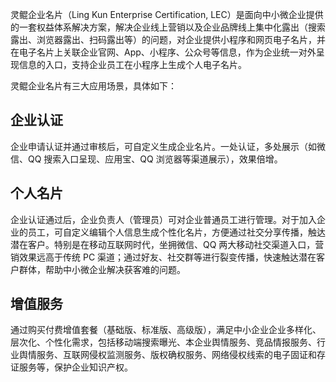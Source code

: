 灵鲲企业名片（Ling Kun Enterprise Certification, LEC）是面向中小微企业提供的一套权益体系解决方案，解决企业线上营销以及企业品牌线上集中化露出（搜索露出、浏览器露出、扫码露出等）的问题，对企业提供小程序和网页电子名片，并在电子名片上关联企业官网、App、小程序、公众号等信息，作为企业统一对外呈现信息的入口，支持企业员工在小程序上生成个人电子名片。


灵鲲企业名片有三大应用场景，具体如下：
## 企业认证
企业申请认证并通过审核后，可自定义生成企业名片。一处认证，多处展示（如微信、QQ 搜索入口呈现、应用宝、QQ 浏览器等渠道展示），效果倍增。
## 个人名片
企业认证通过后，企业负责人（管理员）可对企业普通员工进行管理。对于加入企业的员工，可自定义编辑个人信息生成个性化名片，方便通过社交分享传播，触达潜在客户。特别是在移动互联网时代，坐拥微信、QQ 两大移动社交渠道入口，营销效果远高于传统 PC 渠道；通过好友、社交群等进行裂变传播，快速触达潜在客户群体，帮助中小微企业解决获客难的问题。
## 增值服务
通过购买付费增值套餐（基础版、标准版、高级版），满足中小企业企业多样化、层次化、个性化需求，包括移动端搜索曝光、本企业舆情服务、竞品情报服务、行业舆情服务、互联网侵权监测服务、版权确权服务、网络侵权线索的电子固证和存证服务等，保护企业知识产权。
